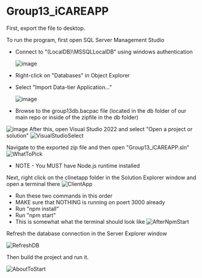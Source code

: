 # Group13_iCAREAPP

First, export the file to desktop.

To run the program, first open SQL Server Management Studio
- Connect to "(LocalDB)\MSSQLLocalDB" using windows authentication

  ![image](https://github.com/user-attachments/assets/3699371f-473d-4f76-a758-c102c2b0e71a)
- Right-click on "Databases" in Object Explorer
- Select "Import Data-tier Application..."

  ![image](https://github.com/user-attachments/assets/067cc1c1-fe2d-4aa0-8f0e-6eb7f57e15d2)
- Browse to the group13db.bacpac file (located in the db folder of our main repo or inside of the zipfile in the db folder)

![image](https://github.com/user-attachments/assets/8a2a9968-5ebf-464a-bd0f-32108629c1fe)
After this, open Visual Studio 2022 and select "Open a project or solution"
  ![VisualStudioSelect](https://github.com/user-attachments/assets/cc7fe230-8c92-49df-86cd-bbaf4434dfc8)

Navigate to the exported zip file and then open "Group13_iCAREAPP.sln"
  ![WhatToPick](https://github.com/user-attachments/assets/48b72736-7207-4387-9bb2-861b14dc9ea0)
- NOTE - You MUST have Node.js runtime installed
  
Next, right click on the clinetapp folder in the Solution Explorer window and open a terminal there
  ![ClientApp](https://github.com/user-attachments/assets/6810e2e8-63dc-4611-a349-3fb8037e3dcf)
- Run these two commands in this order
- MAKE sure that NOTHING is running on poert 3000 already
- Run "npm install"
- Run "npm start"
- This is somewhat what the terminal should look like
  ![AfterNpmStart](https://github.com/user-attachments/assets/791d4fdc-5cca-4c4d-a050-90ced87a54b0)

  
Refresh the database connection in the Server Explorer window

  ![RefreshDB](https://github.com/user-attachments/assets/5484c962-55e3-4203-b240-d6f807792123)

Then build the project and run it.

  ![AboutToStart](https://github.com/user-attachments/assets/819d52f0-5570-481e-a973-8c6eb3b511c0)


